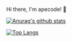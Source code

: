 Hi there, I'm apecode! 👋

[![Anurag's github stats](https://github-readme-stats.vercel.app/api?username=apecodewx&show_icons=true&theme=dark)](https://github.com/anuraghazra/github-readme-stats)

[![Top Langs](https://github-readme-stats.vercel.app/api/top-langs/?username=apecodewx)](https://github.com/anuraghazra/github-readme-stats)
